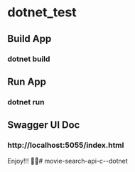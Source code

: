 # dotnet_test
## Build App
### dotnet build
## Run App
### dotnet run
## Swagger UI Doc
### http://localhost:5055/index.html

Enjoy!!! 👌🏾# movie-search-api-c--dotnet
